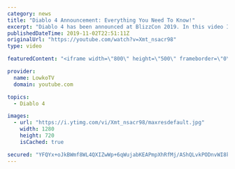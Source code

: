 ```yaml
---
category: news
title: "Diablo 4 Announcement: Everything You Need To Know!"
excerpt: "Diablo 4 has been announced at BlizzCon 2019. In this video I go over everything you need to know about this upcoming Blizzard Entertainment game."
publishedDateTime: 2019-11-02T22:51:11Z
originalUrl: "https://youtube.com/watch?v=Xmt_nsacr98"
type: video

featuredContent: "<iframe width=\"800\" height=\"500\" frameborder=\"0\" src=\"https://www.youtube.com/embed/Xmt_nsacr98\" allow=\"accelerometer; autoplay; encrypted-media; gyroscope; picture-in-picture\" allowfullscreen></iframe>"

provider:
  name: LowkoTV
  domain: youtube.com

topics:
  - Diablo 4

images:
  - url: "https://i.ytimg.com/vi/Xmt_nsacr98/maxresdefault.jpg"
    width: 1280
    height: 720
    isCached: true

secured: "YFQYx+oJkBWmf8WL4QXIZwWp+6qWujabKEAPmpXhRfMj/AShQLvkPODnvWI8kWImU7J61Y/xhIIwrdOX8095IUUYMfkoW6d2TgXwwXILmW4xcW75wv7WnPyxohB9u7vqvyaBpmnCS1EBercOmVkjJgJRTtw5y1uAkV/dqeu2xkOYLq5uiB8xXMo5Cc7c9pmS/Kbs1JGSOJT7P5IAZ0gNDuNDh2EIJSZf8BoQOh0nfcYKh+XZyQAqMLKkhec3seLFN4PSnFmpNehstLM4cDsDuLne1D8O8NpDXSigxyV9Dm+m6oYmvV/DiimkKNYKw15y66deB31rxumhkGzIfPBd3QgcACba+mKnG0gk828ORPmykQbctsYgS+gQVYfIm6jivdV+kdi5ggb0KS+uufTDaX8f//QZHTIBNTYS6Ggz31/dharEmuK7MiJdzaADW8KQ;AbPbO6cYG7V2Doqv+U1zrg=="
---
```


